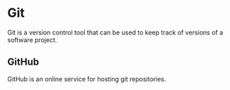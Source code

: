 # Git



Git is a version control tool that can be used to keep track of versions of a software project.



## GitHub



GitHub is an online service for hosting git repositories.



    